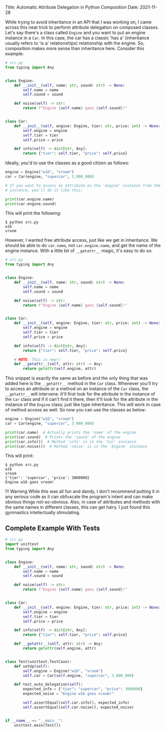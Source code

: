 Title: Automatic Attribute Delegation in Python Composition
Date: 2021-11-28


While trying to avoid inheritance in an API that I was working on, I came across this neat trick to perform attribute delegation on composed classes. Let's say there's a class called `Engine` and you want to put an engine instance in a `Car`. In this case, the car has a classic 'has a' (inheritance usually refers to 'is a' relationships) relationship with the engine. So, composition makes more sense than inheritance here. Consider this example:


```python
# src.py
from typing import Any


class Engine:
    def __init__(self, name: str, sound: str) -> None:
        self.name = name
        self.sound = sound

    def noise(self) -> str:
        return f"Engine {self.name} goes {self.sound}!"


class Car:
    def __init__(self, engine: Engine, tier: str, price: int) -> None:
        self.engine = engine
        self.tier = tier
        self.price = price

    def info(self) -> dict[str, Any]:
        return {"tier": self.tier, "price": self.price}
```

Ideally, you'd to use the classes as a good citizen as follows:

```python
engine = Engine("w16", "vroom")
car = Car(engine, "supercar", 3_000_000)

# If you want to access an attribute on the 'engine' instance from the 'car'
# instance, you'll do it like this:

print(car.engine.name)
print(car.engine.sound)
```

This will print the following:

```
$ python src.py
w16
vroom
```

However, I wanted free attribute access, just like we get in inheritance. We should be able to do `car.name`, not `car.engine.name`, and get the name of the engine instance. With a little bit of `__getattr__` magic, it's easy to do so:


```python
# src.py
from typing import Any


class Engine:
    def __init__(self, name: str, sound: str) -> None:
        self.name = name
        self.sound = sound

    def noise(self) -> str:
        return f"Engine {self.name} goes {self.sound}!"


class Car:
    def __init__(self, engine: Engine, tier: str, price: int) -> None:
        self.engine = engine
        self.tier = tier
        self.price = price

    def info(self) -> dict[str, Any]:
        return {"tier": self.tier, "price": self.price}

    # NOTE: This is new!!
    def __getattr__(self, attr: str) -> Any:
        return getattr(self.engine, attr)
```

This snippet is exactly the same as before and the only thing that was added here is the `__getattr__` method in the `Car` class. Whenever you'll try to access an attribute or a method on an instance of the `Car` class, the `__getattr__` will intervene. It'll first look for the attribute in the instance of the `Car` class and if it can't find it there, then it'll look for the attribute in the instance of the `Engine` class; just like type inheritance. This will work in case of method access as well. So now you can use the classes as below:

```python
engine = Engine("w16", "vroom")
car = Car(engine, "supercar", 3_000_000)

print(car.name)  # Actually prints the 'name' of the engine
print(car.sound)  # Prints the 'sound' of the engine
print(car.info())  # Method 'info' is in the 'Car' instance
print(car.noise())  # Method 'noise' is in the 'Engine' instance
```

This will print:

```
$ python src.py
w16
vroom
{'tier': 'supercar', 'price': 3000000}
Engine w16 goes vroom!
```

!!! Warning
    While this was all fun and dandy, I don't recommend putting it in any serious code as it can obfuscate the program's intent and can make obvious things not-so-obvious. Also, in case of attributes and methods with the same names in different classes, this can get hairy. I just found this gymnastics intellectually stimulating.

## Complete Example With Tests

```python
# src.py
import unittest
from typing import Any


class Engine:
    def __init__(self, name: str, sound: str) -> None:
        self.name = name
        self.sound = sound

    def noise(self) -> str:
        return f"Engine {self.name} goes {self.sound}!"


class Car:
    def __init__(self, engine: Engine, tier: str, price: int) -> None:
        self.engine = engine
        self.tier = tier
        self.price = price

    def info(self) -> dict[str, Any]:
        return {"tier": self.tier, "price": self.price}

    def __getattr__(self, attr: str) -> Any:
        return getattr(self.engine, attr)


class Test(unittest.TestCase):
    def setUp(self):
        self.engine = Engine("w16", "vroom")
        self.car = Car(self.engine, "supercar", 3_000_000)

    def test_auto_delegation(self):
        expected_info = {"tier": "supercar", "price": 3000000}
        expected_noise = "Engine w16 goes vroom!"

        self.assertEqual(self.car.info(), expected_info)
        self.assertEqual(self.car.noise(), expected_noise)


if __name__ == "__main__":
    unittest.main(Test())
```
